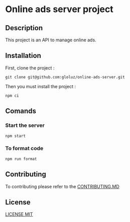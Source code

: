 # Online ads server project

## Description

This project is an API to manage online ads.

## Installation

First, clone the project :

```
git clone git@github.com:gloluz/online-ads-server.git
```

Then you must install the project :

```
npm ci
```

## Comands

### Start the server

```
npm start
```

### To format code

```
npm run format
```

## Contributing

To contributing please refer to the [CONTRIBUTING.MD](CONTRIBUTING.MD)

## License

[LICENSE MIT](LICENSE)
